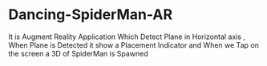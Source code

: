 # Dancing-SpiderMan-AR
It is Augment Reality Application Which Detect Plane in Horizontal axis , When Plane is Detected it show a Placement Indicator and When we Tap on the screen a 3D of SpiderMan is Spawned
